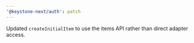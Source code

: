 ```yaml
---
'@keystone-next/auth': patch
---
```


Updated `createInitialItem` to use the items API rather than direct adapter access.
